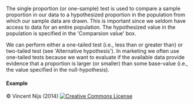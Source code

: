 The single proportion (or one-sample) test is used to compare a sample proportion in our data to a hypothesized proportion in the population from which our sample data are drawn. This is important since we seldom have access to data for an entire population. The hypothesized value in the population is specified in the 'Comparsion value' box. 

We can perform either a one-tailed test (i.e., less than or greater than) or two-tailed test (see 'Alternative hypothesis'). In marketing we often use one-tailed tests because we want to evaluate if the available data provide evidence that a proportion is larger (or smaller) than some base-value (i.e., the value specified in the null-hypothesis).

#### Example

&copy; Vincent Nijs (2014) <a rel="license" href="http://creativecommons.org/licenses/by-nc-sa/4.0/" target="_blank"><img alt="Creative Commons License" style="border-width:0" src="http://i.creativecommons.org/l/by-nc-sa/4.0/80x15.png" /></a>

